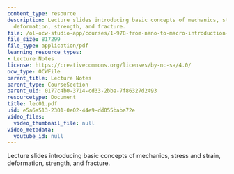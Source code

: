 ```yaml
---
content_type: resource
description: Lecture slides introducing basic concepts of mechanics, stress and strain,
  deformation, strength, and fracture.
file: /ol-ocw-studio-app/courses/1-978-from-nano-to-macro-introduction-to-atomistic-modeling-techniques-january-iap-2007/e5a6a51323010e0244e9dd055baba72e_lec01.pdf
file_size: 817299
file_type: application/pdf
learning_resource_types:
- Lecture Notes
license: https://creativecommons.org/licenses/by-nc-sa/4.0/
ocw_type: OCWFile
parent_title: Lecture Notes
parent_type: CourseSection
parent_uid: 0177c4b0-3714-cd33-2bba-7f86327d2493
resourcetype: Document
title: lec01.pdf
uid: e5a6a513-2301-0e02-44e9-dd055baba72e
video_files:
  video_thumbnail_file: null
video_metadata:
  youtube_id: null
---
```

Lecture slides introducing basic concepts of mechanics, stress and strain, deformation, strength, and fracture.